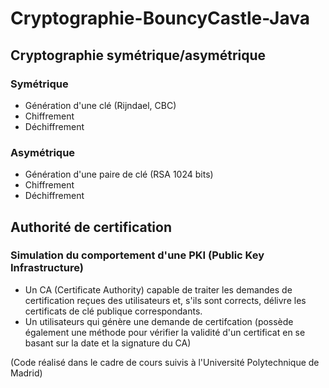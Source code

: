 # Cryptographie-BouncyCastle-Java

## Cryptographie symétrique/asymétrique
### Symétrique
  * Génération d'une clé (Rijndael, CBC)
  * Chiffrement
  * Déchiffrement
### Asymétrique
  * Génération d'une paire de clé (RSA 1024 bits)
  * Chiffrement
  * Déchiffrement

## Authorité de certification
### Simulation du comportement d'une PKI (Public Key Infrastructure)
  * Un CA (Certificate Authority) capable de traiter les demandes de certification reçues des utilisateurs et, s'ils sont
corrects, délivre les certificats de clé publique correspondants.
  * Un utilisateurs qui génère une demande de certifcation (possède également une méthode pour vérifier la validité d'un certificat en se basant sur la date et la signature du CA)

(Code réalisé dans le cadre de cours suivis à l'Université Polytechnique de Madrid)
